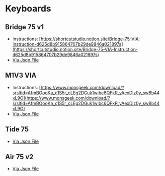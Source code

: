 # Keyboards

## Bridge 75 v1

- Instructions: [https://shortcutstudio.notion.site/Bridge-75-VIA-Instruction-d625d8b915864707b29de9846a021897s](https://shortcutstudio.notion.site/Bridge-75-VIA-Instruction-d625d8b915864707b29de9846a021897s)
- [Via Json File](https://cdn.shopify.com/s/files/1/0648/5498/2794/files/Bridge75_via_v1_04_20240924.json?v=1728362455)

## M1V3 VIA

- Instructions: [https://www.monsgeek.com/download/?srsltid=AfmBOooKa_c1S5r_cLEg2DGuk1wIbc6QFkR_yAexDlz0y_sw8b44xL9O](https://www.monsgeek.com/download/?srsltid=AfmBOooKa_c1S5r_cLEg2DGuk1wIbc6QFkR_yAexDlz0y_sw8b44xL9O)
- [Via Json File](https://file.monsgeek.com/M1W_V3_VIA_V3_Updated.json)

## Tide 75

- [Via Json File](https://epomaker.com/cdn/shop/files/EPOMAKER-TIDE-75.zip?v=15199172795887851830)

## Air 75 v2

- [Via Json File](https://cdn.shopify.com/s/files/1/0268/7297/1373/files/nuphy-air75-v2-via3.zip?v=1715828250)
